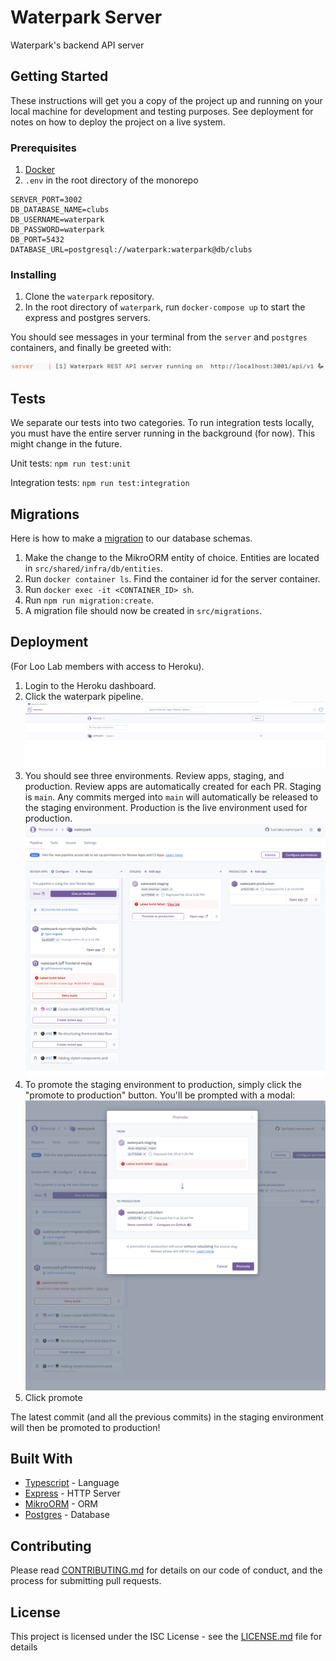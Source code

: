 # Waterpark Server

Waterpark's backend API server

## Getting Started

These instructions will get you a copy of the project up and running on your local machine for development and testing purposes. See deployment for notes on how to deploy the project on a live system.

### Prerequisites

1. [Docker](https://www.docker.com/products/docker-desktop)
1. `.env` in the root directory of the monorepo

```
SERVER_PORT=3002
DB_DATABASE_NAME=clubs
DB_USERNAME=waterpark
DB_PASSWORD=waterpark
DB_PORT=5432
DATABASE_URL=postgresql://waterpark:waterpark@db/clubs
```

### Installing

1. Clone the `waterpark` repository.
1. In the root directory of `waterpark`, run `docker-compose up` to start the express and postgres servers.

You should see messages in your terminal from the `server` and `postgres` containers, and finally be greeted with:

![](./assets/server-prompt.png)

## Tests

We separate our tests into two categories. To run integration tests locally, you must have the entire server running in the background (for now). This might change in the future.

Unit tests: `npm run test:unit`

Integration tests: `npm run test:integration`

## Migrations

Here is how to make a [migration](https://en.wikipedia.org/wiki/Schema_migration) to our database schemas.

1. Make the change to the MikroORM entity of choice. Entities are located in `src/shared/infra/db/entities`.
1. Run `docker container ls`. Find the container id for the server container.
1. Run `docker exec -it <CONTAINER_ID> sh`.
1. Run `npm run migration:create`.
1. A migration file should now be created in `src/migrations`.

## Deployment

(For Loo Lab members with access to Heroku).

1. Login to the Heroku dashboard.
1. Click the waterpark pipeline.
   ![](./assets/heroku-1.png)
1. You should see three environments. Review apps, staging, and production. Review apps are automatically created for each PR. Staging is `main`. Any commits merged into `main` will automatically be released to the staging environment. Production is the live environment used for production.
   ![](./assets/heroku-2.png)
1. To promote the staging environment to production, simply click the "promote to production" button. You'll be prompted with a modal:
   ![](./assets/heroku-3.png)
1. Click promote

The latest commit (and all the previous commits) in the staging environment will then be promoted to production!

## Built With

- [Typescript](https://www.typescriptlang.org/) - Language
- [Express](https://expressjs.com/) - HTTP Server
- [MikroORM](https://mikro-orm.io/) - ORM
- [Postgres](https://www.postgresql.org/) - Database

## Contributing

Please read [CONTRIBUTING.md](https://gist.github.com/PurpleBooth/b24679402957c63ec426) for details on our code of conduct, and the process for submitting pull requests.

## License

This project is licensed under the ISC License - see the [LICENSE.md](../LICENSE.md) file for details
